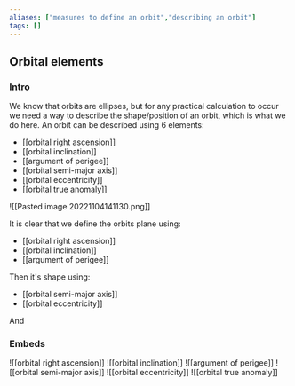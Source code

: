 ```yaml
---
aliases: ["measures to define an orbit","describing an orbit"]
tags: []
---
```


## Orbital elements
### Intro

We know that orbits are ellipses, but for any practical calculation to occur we need a way to describe the shape/position of an orbit, which is what we do here. An orbit can be described using 6 elements:
- [[orbital right ascension]]
- [[orbital inclination]]
- [[argument of perigee]]
- [[orbital semi-major axis]]
- [[orbital eccentricity]]
- [[orbital true anomaly]]

![[Pasted image 20221104141130.png]]

It is clear that we define the orbits plane using:
- [[orbital right ascension]]
- [[orbital inclination]]
- [[argument of perigee]]

Then it's shape using:
- [[orbital semi-major axis]]
- [[orbital eccentricity]]

And 

### Embeds

![[orbital right ascension]]
![[orbital inclination]]
![[argument of perigee]]
![[orbital semi-major axis]]
![[orbital eccentricity]]
![[orbital true anomaly]]
